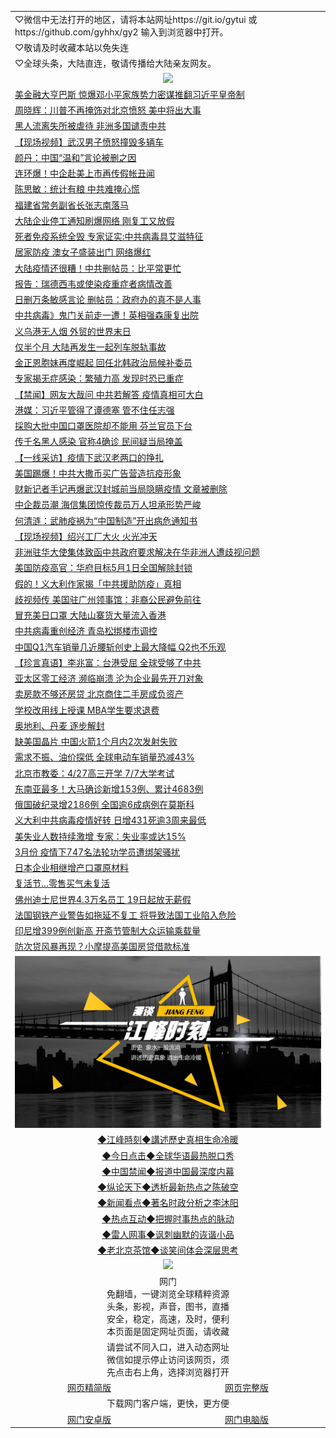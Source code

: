  <table>
 
<tr>
<td colspan="2" align=left>
♡微信中无法打开的地区，请将本站网址https://git.io/gytui 或 https://github.com/gyhhx/gy2 输入到浏览器中打开。 
 </td>
</tr>
 <tr>
 <td colspan="2" align=left>
♡敬请及时收藏本站以免失连
 </td>
   <tr>
<td colspan="2" align=left>
♡全球头条，大陆直连，敬请传播给大陆亲友网友。
 </td>
</tr>
 
 <tr>
    <td colspan="2" align=center><img src="https://cdn.jsdelivr.net/gh/gyoupiodf/im1/%E7%BD%91%E9%97%A8%E6%96%B0%E9%97%BB1.jpg"></td>
 </tr>

<tr><td colspan="2" align="left"><a href="https://xfine.casa/?name=c1156047&key=exgxucyqmkwgvwch&from=gy">美金融大亨巴斯 惊爆邓小平家族势力密谋推翻习近平皇帝制</a></td></tr>
<tr><td colspan="2" align="left"><a href="https://xfine.casa/?name=c1156093&key=exgxucyqmkwgvwch&from=gy">周晓辉：川普不再掩饰对北京愤怒 美中将出大事</a></td></tr>
<tr><td colspan="2" align="left"><a href="https://xfine.casa/?name=c1156044&key=exgxucyqmkwgvwch&from=gy">黑人流离失所被虐待 非洲多国谴责中共</a></td></tr>
<tr><td colspan="2" align="left"><a href="https://xfine.casa/?name=c1156091&key=exgxucyqmkwgvwch&from=gy">【现场视频】武汉男子愤怒撞毁多辆车</a></td></tr>
<tr><td colspan="2" align="left"><a href="https://xfine.casa/?name=c1156057&key=exgxucyqmkwgvwch&from=gy">颜丹：中国“温和”言论被删之因</a></td></tr>
<tr><td colspan="2" align="left"><a href="https://xfine.casa/?name=c1156051&key=exgxucyqmkwgvwch&from=gy">连环爆！中企赴美上市再传假帐丑闻</a></td></tr>
<tr><td colspan="2" align="left"><a href="https://xfine.casa/?name=c1156056&key=exgxucyqmkwgvwch&from=gy">陈思敏：统计有粮 中共难掩心慌</a></td></tr>
<tr><td colspan="2" align="left"><a href="https://xfine.casa/?name=c1156045&key=exgxucyqmkwgvwch&from=gy">福建省常务副省长张志南落马</a></td></tr>
<tr><td colspan="2" align="left"><a href="https://xfine.casa/?name=c1156073&key=exgxucyqmkwgvwch&from=gy">大陆企业停工通知刷爆网络 刚复工又放假</a></td></tr>
<tr><td colspan="2" align="left"><a href="https://xfine.casa/?name=c1156058&key=exgxucyqmkwgvwch&from=gy">死者免疫系统全毁 专家证实:中共病毒具艾滋特征</a></td></tr>
<tr><td colspan="2" align="left"><a href="https://xfine.casa/?name=c1156055&key=exgxucyqmkwgvwch&from=gy">居家防疫 澳女子盛装出门 网络爆红</a></td></tr>
<tr><td colspan="2" align="left"><a href="https://xfine.casa/?name=c1156068&key=exgxucyqmkwgvwch&from=gy">大陆疫情还很糟！中共删帖员：比平常更忙</a></td></tr>
<tr><td colspan="2" align="left"><a href="https://xfine.casa/?name=c1156046&key=exgxucyqmkwgvwch&from=gy">报告：瑞德西韦或使染疫重症者病情改善</a></td></tr>
<tr><td colspan="2" align="left"><a href="https://xfine.casa/?name=c1156059&key=exgxucyqmkwgvwch&from=gy">日删万条敏感言论 删帖员：政府办的真不是人事</a></td></tr>
<tr><td colspan="2" align="left"><a href="https://xfine.casa/?name=c1156050&key=exgxucyqmkwgvwch&from=gy">中共病毒》鬼门关前走一遭！英相强森康复出院</a></td></tr>
<tr><td colspan="2" align="left"><a href="https://xfine.casa/?name=c1156085&key=exgxucyqmkwgvwch&from=gy">义乌港无人烟 外贸的世界末日</a></td></tr>
<tr><td colspan="2" align="left"><a href="https://xfine.casa/?name=c1156086&key=exgxucyqmkwgvwch&from=gy">仅半个月 大陆再发生一起列车脱轨事故</a></td></tr>
<tr><td colspan="2" align="left"><a href="https://xfine.casa/?name=c1156079&key=exgxucyqmkwgvwch&from=gy">金正恩胞妹再度崛起 回任北韩政治局候补委员</a></td></tr>
<tr><td colspan="2" align="left"><a href="https://xfine.casa/?name=c1156071&key=exgxucyqmkwgvwch&from=gy">专家揭无症感染：繁殖力高 发现时恐已重症</a></td></tr>
<tr><td colspan="2" align="left"><a href="https://xfine.casa/?name=c1156103&key=exgxucyqmkwgvwch&from=gy">【禁闻】网友大哉问 中共若解答 疫情真相可大白</a></td></tr>
<tr><td colspan="2" align="left"><a href="https://xfine.casa/?name=c1156100&key=exgxucyqmkwgvwch&from=gy">港媒：习近平管得了谭德塞 管不住任志强</a></td></tr>
<tr><td colspan="2" align="left"><a href="https://xfine.casa/?name=c1156049&key=exgxucyqmkwgvwch&from=gy">採购大批中国口罩医院却不能用 芬兰官员下台</a></td></tr>
<tr><td colspan="2" align="left"><a href="https://xfine.casa/?name=c1156072&key=exgxucyqmkwgvwch&from=gy">传千名黑人感染 官称4确诊 民间疑当局掩盖</a></td></tr>
<tr><td colspan="2" align="left"><a href="https://xfine.casa/?name=c1156070&key=exgxucyqmkwgvwch&from=gy">【一线采访】疫情下武汉老两口的挣扎</a></td></tr>
<tr><td colspan="2" align="left"><a href="https://xfine.casa/?name=c1156067&key=exgxucyqmkwgvwch&from=gy">美国踢爆！中共大撒币买广告营造抗疫形象</a></td></tr>
<tr><td colspan="2" align="left"><a href="https://xfine.casa/?name=c1156063&key=exgxucyqmkwgvwch&from=gy">财新记者手记再爆武汉封城前当局隐瞒疫情 文章被删除</a></td></tr>
<tr><td colspan="2" align="left"><a href="https://xfine.casa/?name=c1156096&key=exgxucyqmkwgvwch&from=gy">中企裁员潮 海信集团惊传裁员万人坦承形势严峻</a></td></tr>
<tr><td colspan="2" align="left"><a href="https://xfine.casa/?name=c1156102&key=exgxucyqmkwgvwch&from=gy">何清涟：武肺疫祸为“中国制造”开出病危通知书</a></td></tr>
<tr><td colspan="2" align="left"><a href="https://xfine.casa/?name=c1156101&key=exgxucyqmkwgvwch&from=gy">【现场视频】绍兴工厂大火 火光冲天</a></td></tr>
<tr><td colspan="2" align="left"><a href="https://xfine.casa/?name=c1156064&key=exgxucyqmkwgvwch&from=gy">非洲驻华大使集体致函中共政府要求解决在华非洲人遭歧视问题</a></td></tr>
<tr><td colspan="2" align="left"><a href="https://xfine.casa/?name=c1156066&key=exgxucyqmkwgvwch&from=gy">美国防疫高官：华府目标5月1日全国解除封锁</a></td></tr>
<tr><td colspan="2" align="left"><a href="https://xfine.casa/?name=c1156065&key=exgxucyqmkwgvwch&from=gy">假的！义大利作家揭「中共援助防疫」真相</a></td></tr>
<tr><td colspan="2" align="left"><a href="https://xfine.casa/?name=c1156074&key=exgxucyqmkwgvwch&from=gy">歧视频传 美国驻广州领事馆：非裔公民避免前往</a></td></tr>
<tr><td colspan="2" align="left"><a href="https://xfine.casa/?name=c1156092&key=exgxucyqmkwgvwch&from=gy">冒充美日口罩 大陆山寨货大量流入香港</a></td></tr>
<tr><td colspan="2" align="left"><a href="https://xfine.casa/?name=c1156095&key=exgxucyqmkwgvwch&from=gy">中共病毒重创经济 青岛松绑楼市调控</a></td></tr>
<tr><td colspan="2" align="left"><a href="https://xfine.casa/?name=c1156062&key=exgxucyqmkwgvwch&from=gy">中国Q1汽车销量几近腰斩创史上最大降幅 Q2也不乐观</a></td></tr>
<tr><td colspan="2" align="left"><a href="https://xfine.casa/?name=c1156089&key=exgxucyqmkwgvwch&from=gy">【珍言真语】李兆富：台港受屈 全球受够了中共</a></td></tr>
<tr><td colspan="2" align="left"><a href="https://xfine.casa/?name=c1156084&key=exgxucyqmkwgvwch&from=gy">亚太区零工经济 濒临崩溃 沦为企业最先开刀对象</a></td></tr>
<tr><td colspan="2" align="left"><a href="https://xfine.casa/?name=c1156094&key=exgxucyqmkwgvwch&from=gy">卖房款不够还房贷 北京商住二手房成负资产</a></td></tr>
<tr><td colspan="2" align="left"><a href="https://xfine.casa/?name=c1156082&key=exgxucyqmkwgvwch&from=gy">学校改用线上授课 MBA学生要求退费</a></td></tr>
<tr><td colspan="2" align="left"><a href="https://xfine.casa/?name=c1156083&key=exgxucyqmkwgvwch&from=gy">奥地利、丹麦 逐步解封</a></td></tr>
<tr><td colspan="2" align="left"><a href="https://xfine.casa/?name=c1156060&key=exgxucyqmkwgvwch&from=gy">缺美国晶片 中国火箭1个月内2次发射失败</a></td></tr>
<tr><td colspan="2" align="left"><a href="https://xfine.casa/?name=c1156098&key=exgxucyqmkwgvwch&from=gy">需求不振、油价探低 全球电动车销量恐减43%</a></td></tr>
<tr><td colspan="2" align="left"><a href="https://xfine.casa/?name=c1156075&key=exgxucyqmkwgvwch&from=gy">北京市教委：4/27高三开学 7/7大学考试</a></td></tr>
<tr><td colspan="2" align="left"><a href="https://xfine.casa/?name=c1156078&key=exgxucyqmkwgvwch&from=gy">东南亚最多！大马确诊新增153例、累计4683例</a></td></tr>
<tr><td colspan="2" align="left"><a href="https://xfine.casa/?name=c1156076&key=exgxucyqmkwgvwch&from=gy">俄国破纪录增2186例 全国逾6成病例在莫斯科</a></td></tr>
<tr><td colspan="2" align="left"><a href="https://xfine.casa/?name=c1156081&key=exgxucyqmkwgvwch&from=gy">义大利中共病毒疫情好转 日增431死逾3周来最低</a></td></tr>
<tr><td colspan="2" align="left"><a href="https://xfine.casa/?name=c1156087&key=exgxucyqmkwgvwch&from=gy">美失业人数持续激增 专家：失业率或达15%</a></td></tr>
<tr><td colspan="2" align="left"><a href="https://xfine.casa/?name=c1156090&key=exgxucyqmkwgvwch&from=gy">3月份 疫情下747名法轮功学员遭绑架骚扰</a></td></tr>
<tr><td colspan="2" align="left"><a href="https://xfine.casa/?name=c1156097&key=exgxucyqmkwgvwch&from=gy">日本企业相继增产口罩原材料</a></td></tr>
<tr><td colspan="2" align="left"><a href="https://xfine.casa/?name=c1156088&key=exgxucyqmkwgvwch&from=gy">复活节…零售买气未复活</a></td></tr>
<tr><td colspan="2" align="left"><a href="https://xfine.casa/?name=c1156061&key=exgxucyqmkwgvwch&from=gy">佛州迪士尼世界4.3万名员工 19日起放无薪假</a></td></tr>
<tr><td colspan="2" align="left"><a href="https://xfine.casa/?name=c1156080&key=exgxucyqmkwgvwch&from=gy">法国钢铁产业警告如拖延不复工 将导致法国工业陷入危险</a></td></tr>
<tr><td colspan="2" align="left"><a href="https://xfine.casa/?name=c1156077&key=exgxucyqmkwgvwch&from=gy">印尼增399例创新高 开斋节管制大众运输乘载量</a></td></tr>
<tr><td colspan="2" align="left"><a href="https://xfine.casa/?name=c1156048&key=exgxucyqmkwgvwch&from=gy">防次贷风暴再现？小摩提高美国房贷借款标准</a></td></tr>

 <tr>
   <td colspan="2" align=center><img src="https://github.com/gyoupiodf/im1/blob/master/jf-1.jpg"></td>
  </tr>
   <tr>
   <td colspan="2" align=center> 
<a href="https://xfine.casa/oo.aspx?name=c922850&key=exgxucyqmkwgvwch&from=gy&tag=9877">◆江峰時刻◆講述歷史真相生命冷暖</a><br/>
    </td>
  </tr>
   <tr>
   <td colspan="2" align=center> 
<a href="https://xfine.casa/oo.aspx?name=c816850&key=exgxucyqmkwgvwch&from=gy&tag=9877">◆今日点击◆全球华语最热脱口秀</a><br/>
    </td>
  </tr>
  <tr>
  <td colspan="2" align=center>
<a href="https://xfine.casa/oo.aspx?name=c816860&key=exgxucyqmkwgvwch&from=gy&tag=99733110">◆中国禁闻◆报道中国最深度内幕</a><br/>
   </tr>
  <tr>
     <td colspan="2" align=center>
<a href="https://xfine.casa/oo.aspx?name=c816855&key=exgxucyqmkwgvwch&from=gy&tag=997110">◆纵论天下◆透析最新热点之陈破空</a><br/>
   </tr>
   <tr>
      <td colspan="2" align=center>
<a href="https://xfine.casa/oo.aspx?name=c838308&key=exgxucyqmkwgvwch&from=gy&tag=9973110">◆新闻看点◆著名时政分析之李沐阳</a><br/>
   </tr>
   <tr>
     <td colspan="2" align=center>
<a href="https://xfine.casa/oo.aspx?name=c816852&key=exgxucyqmkwgvwch&from=gy&tag=9733110">◆热点互动◆把握时事热点的脉动</a><br/>
   </tr>
   <tr>
      <td colspan="2" align=center>
<a href="https://xfine.casa/oo.aspx?name=c816694&key=exgxucyqmkwgvwch&from=gy&tag=93310">◆雷人网事◆讽刺幽默的诙谐小品</a><br/>
   </tr>
   <tr>
    <td colspan="2" align=center>
<a href="https://xfine.casa/oo.aspx?name=c816650&key=exgxucyqmkwgvwch&from=gy&tag=9973110">◆老北京茶馆◆谈笑间体会深层思考</a><br/>
   </tr>
 <tr>
    <td colspan="2" align="center"><img src="https://gitlab.com/ogate2/up/raw/master/_/oGate65.jpg"/></td>
  </tr>
  <tr>
    <td colspan="2" align="center">网门<br/>免翻墙，一键浏览全球精粹资源<br/>头条，影视，声音，图书，直播<br/>安全，稳定，高速，及时，便利<br/>本页面是固定网址页面，请收藏</td>
  <tr>
  <tr>
    <td colspan="2" align="center">请尝试不同入口，进入动态网址<br/>微信如提示停止访问该网页，须<br/>先点击右上角，选择浏览器打开</td>
  <tr>  
  <tr>
    <td align="center"><a href="https://gitcdn.xyz/repo/otiny/up/master/show002.htm">网页精简版</a></td>
    <td align="center"><a href="https://gitcdn.xyz/repo/otiny/up/master/show001.htm">网页完整版</a></td>
  </tr>
  <tr>
    <td colspan="2" align="center">下载网门客户端，更快，更方便</td>
  <tr>
  <tr>
    <td align="center"><a href="https://raw.githubusercontent.com/opipe/up/master/oGatea.apk">网门安卓版</a></td>
    <td align="center"><a href="https://raw.githubusercontent.com/opipe/up/master/oGate.zip">网门电脑版</a></td>
  </tr>
</table>
